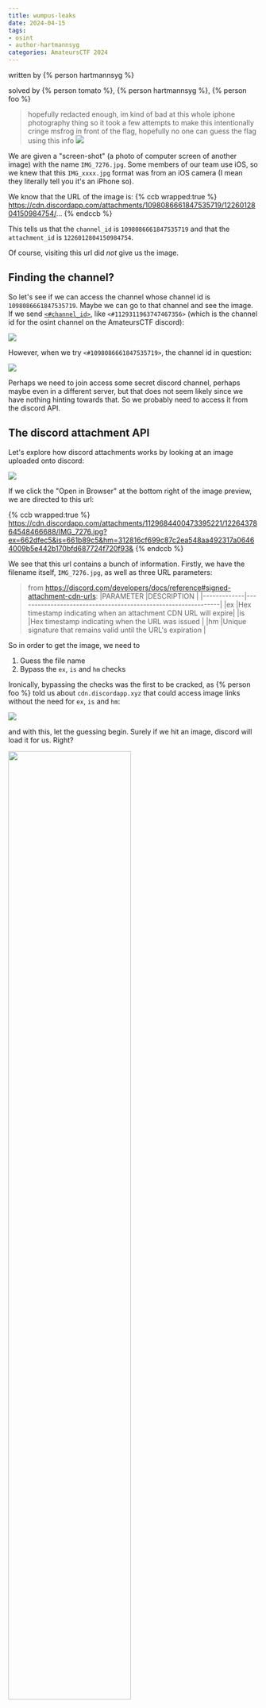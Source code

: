 ```yaml
---
title: wumpus-leaks
date: 2024-04-15
tags: 
- osint
- author-hartmannsyg
categories: AmateursCTF 2024
---
```


written by {% person hartmannsyg %}

solved by {% person tomato %}, {% person hartmannsyg %}, {% person foo %}

> hopefully redacted enough, im kind of bad at this whole iphone photography thing so it took a few attempts to make this intentionally cringe msfrog in front of the flag, hopefully no one can guess the flag using this info
> ![](../../static/AmateursCTF2024/IMG_7276.jpg)

We are given a "screen-shot" (a photo of computer screen of another image) with the name `IMG_7276.jpg`. Some members of our team use iOS, so we knew that this `IMG_xxxx.jpg` format was from an iOS camera (I mean they literally tell you it's an iPhone so).

We know that the URL of the image is:
{% ccb wrapped:true %}
https://cdn.discordapp.com/attachments/1098086661847535719/1226012804150984754/...
{% endccb %}

This tells us that the `channel_id` is `1098086661847535719` and that the `attachment_id` is `1226012804150984754`.

Of course, visiting this url did *not* give us the image.


## Finding the channel?

So let's see if we can access the channel whose channel id is `1098086661847535719`. Maybe we can go to that channel and see the image. If we send [`<#channel_id>`](https://discord.com/developers/docs/reference#message-formatting), like `<#1129311963747467356>` (which is the channel id for the osint channel on the AmateursCTF discord):

![](../../static/AmateursCTF2024/wumpus-leaks-0.png)

However, when we try `<#1098086661847535719>`, the channel id in question:

![](../../static/AmateursCTF2024/wumpus-leaks-1.png)

Perhaps we need to join access some secret discord channel, perhaps maybe even in a different server, but that does not seem likely since we have nothing hinting towards that. So we probably need to access it from the discord API. 

## The discord attachment API

Let's explore how discord attachments works by looking at an image uploaded onto discord:

![](../../static/AmateursCTF2024/wumpus-leaks-2.png)

If we click the "Open in Browser" at the bottom right of the image preview, we are directed to this url:

{% ccb wrapped:true %}
https://cdn.discordapp.com/attachments/1129684400473395221/1226437864548466688/IMG_7276.jpg?ex=662dfec5&is=661b89c5&hm=312816cf699c87c2ea548aa492317a06464009b5e442b170bfd687724f720f93&
{% endccb %}

We see that this url contains a bunch of information. Firstly, we have the filename itself, `IMG_7276.jpg`, as well as three URL parameters:

> from https://discord.com/developers/docs/reference#signed-attachment-cdn-urls:
>|PARAMETER    |DESCRIPTION                                                    |
>|-------------|---------------------------------------------------------------|
>|ex           |Hex timestamp indicating when an attachment CDN URL will expire|
>|is           |Hex timestamp indicating when the URL was issued               |
>|hm           |Unique signature that remains valid until the URL's expiration |

So in order to get the image, we need to
1. Guess the file name
2. Bypass the `ex`, `is` and `hm` checks

Ironically, bypassing the checks was the first to be cracked, as {% person foo %} told us about `cdn.discordapp.xyz` that could access image links without the need for `ex`, `is` and `hm`:

![](../../static/AmateursCTF2024/wumpus-leaks-whar.png)

and with this, let the guessing begin. Surely if we hit an image, discord will load it for us. Right?

<img src="/static/AmateursCTF2024/wumpus-leaks-guessing.png" width="70%">

Right?

<img src="/static/AmateursCTF2024/wumpus-leaks-guessing-2.png" width="70%">

After spamming the chat, we thought we went up the wrong tree and got sidetracked. 

## Le epic sidetrack

If you want to skip this sidetrack, you can see the solution [here](#Solution).

If we looked closely, we see that the computer was using gnome based on the window. Or at least that's what {% person rottenlemons %} said: 

<img src="/static/AmateursCTF2024/IMG_7276.jpg" width="70%">

So maybe it could be a screenshot! We know the screenshot format is either:
- `Screenshot at [YYYY]-[MM]-[DD] [HH]-[MM]-[SS].png` from [this complaint](https://superuser.com/questions/1763675/how-to-change-the-default-filename-for-screenshots-with-the-new-gnome-42-screens)
- `Screenshot from [YYYY]-[MM]-[DD] [HH]-[MM]-[SS].png` from {% person rottenlemons %}'s computer

*But doesn't that need an impossibly precise time? To the nearest second?*

We know that the attachment id of `1226437864548466688` represents a [discord snowflake](https://snowsta.mp/?l=en-us&z=x&f=b1xzfonghq-cvk), so yes, we knew the time to the nearest second!

*Wait, wouldn't we need to know the timezone?*

Thankfully, we already know that from the previous challenge that the challenge author `smashmaster` lives in southern california:

> ### osint/cherry-blossoms
> > smashmaster
>
> average southern californian reacts to DC weather. amazing scenery though at the time.
> Find the coords of this image!
> Grader Command: `nc chal.amt.rs 1771`

So we know the timezone is Pacific Time (at the time of challenge it was April so daylight savings should already be in effect, so the timezone is `PDT` which is `UTC−07:00`).

I felt like I was onto something. More guessing ensued:

![](../../static/AmateursCTF2024/wumpus-leaks-guessing-3.png)

At this point the chat had been thoroughly spammed (the images shown only represent the tip of the iceberg when it came to the amount of guessing). At this point spamming the chat further would be stupid, so {% person tomato %} made a script:

```py
urls = []
exts = [".jpg", ".heic"]
for m in range(38,0, -1):
    for s in range(59, -1, -1):
        link = f"https://cdn.discordapp.xyz/attachments/1098086661847535719/1226012804150984754/Screenshot_from_2024-04-05_20-{str(m).zfill(2)}-{str(s).zfill(2)}.png"
        urls.append(link)
        if requests.get(link).status_code!=404:
            print(link)
```

(I think we also tried UTC timezone as well)

Unfortunately, we found literally nothing. We were quite desperate, so I opened a goddamn ticket:

![](../../static/AmateursCTF2024/wumpus-leaks-ticket.png)

Thankfully after a finite amount of time, {% person tomato %} finally solved it. (and I closed the ticket):

![](../../static/AmateursCTF2024/wumpus-leaks-ticket-close.png)

## Solution

As it turns out we were extremely dumb and discord does not embed images if you send a billion links that don't work:

![](../../static/AmateursCTF2024/wumpus-leaks-bruh.png)

(as it turns out `IMG_7262.jpg` was the correct file name)

> To be fair, {% person tomato %} had pointed out that in the image in the background, the vscode editor vertical line was not perfectly straight
> <img src="/static/AmateursCTF2024/wumpus-leaks-straight.png" width="5%"/>
> so it couldn't have been a screenshot

So anyways, going to [`https://cdn.discordapp.xyz/attachments/1098086661847535719/1226012804150984754/IMG_7262.jpg`](https://cdn.discordapp.xyz/attachments/1098086661847535719/1226012804150984754/IMG_7262.jpg) gives:

<img src="/static/AmateursCTF2024/IMG_7262.jpg" width="70%">

~~Anyways the moral of the story is don't overcomplicate things~~

## wait there's an even easier way

I was aware that when posting discord media urls, you did not have to specify the three additonal url parameters. However, I (mistakenly) thought that this only applied to images where you had access to that channel/server.

So anyways, if you simply type `https://cdn.discordapp.com/attachments/1098086661847535719/1226012804150984754/IMG_7262.jpg` in discord:

![](../../static/AmateursCTF2024/wumpus-leaks-ez.png)
